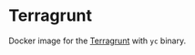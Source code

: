 # Terragrunt

Docker image for the [Terragrunt](https://terragrunt.gruntwork.io/) with `yc` binary.
